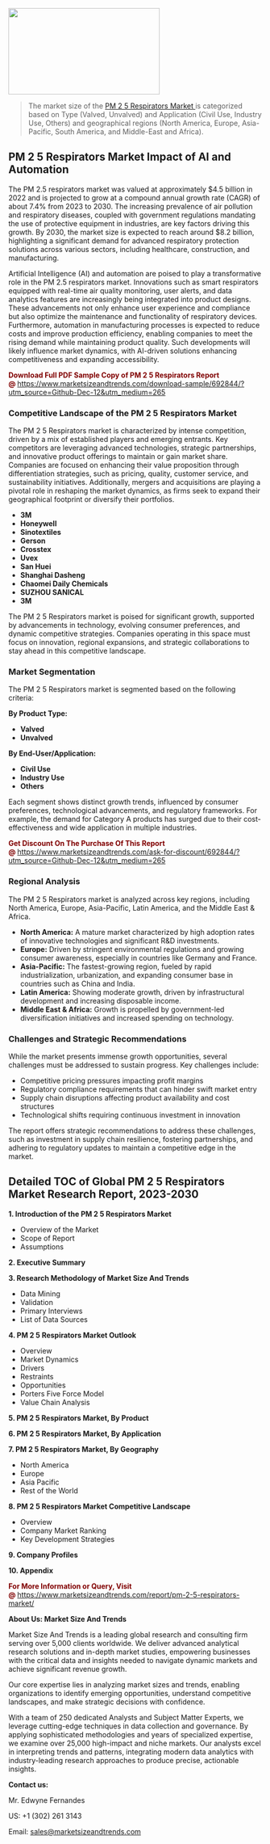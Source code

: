 <p><img class="alignnone size-medium wp-image-20088" src="https://ffe5etoiles.com/wp-content/uploads/2024/12/MST1-300x171.png" alt="" width="300" height="171" /></p><blockquote><p>The market size of the <a href="https://www.marketsizeandtrends.com/download-sample/692844/?utm_source=Github-Dec-12&amp;utm_medium=265" target="_blank">PM 2 5 Respirators Market </a>is categorized based on Type (Valved, Unvalved) and Application (Civil Use, Industry Use, Others) and geographical regions (North America, Europe, Asia-Pacific, South America, and Middle-East and Africa).</p></blockquote><p><h2>PM 2 5 Respirators Market Impact of AI and Automation</h2><p>The PM 2.5 respirators market was valued at approximately $4.5 billion in 2022 and is projected to grow at a compound annual growth rate (CAGR) of about 7.4% from 2023 to 2030. The increasing prevalence of air pollution and respiratory diseases, coupled with government regulations mandating the use of protective equipment in industries, are key factors driving this growth. By 2030, the market size is expected to reach around $8.2 billion, highlighting a significant demand for advanced respiratory protection solutions across various sectors, including healthcare, construction, and manufacturing.</p><p>Artificial Intelligence (AI) and automation are poised to play a transformative role in the PM 2.5 respirators market. Innovations such as smart respirators equipped with real-time air quality monitoring, user alerts, and data analytics features are increasingly being integrated into product designs. These advancements not only enhance user experience and compliance but also optimize the maintenance and functionality of respiratory devices. Furthermore, automation in manufacturing processes is expected to reduce costs and improve production efficiency, enabling companies to meet the rising demand while maintaining product quality. Such developments will likely influence market dynamics, with AI-driven solutions enhancing competitiveness and expanding accessibility.</p></p><p><strong><span style="color: #800000;">Download Full PDF Sample Copy of PM 2 5 Respirators Report @</span>&nbsp;</strong><a href="https://www.marketsizeandtrends.com/download-sample/692844/?utm_source=Github-Dec-12&amp;utm_medium=265">https://www.marketsizeandtrends.com/download-sample/692844/?utm_source=Github-Dec-12&amp;utm_medium=265</a></p><h3>Competitive Landscape of the PM 2 5 Respirators Market</h3><p>The PM 2 5 Respirators market is characterized by intense competition, driven by a mix of established players and emerging entrants. Key competitors are leveraging advanced technologies, strategic partnerships, and innovative product offerings to maintain or gain market share. Companies are focused on enhancing their value proposition through differentiation strategies, such as pricing, quality, customer service, and sustainability initiatives. Additionally, mergers and acquisitions are playing a pivotal role in reshaping the market dynamics, as firms seek to expand their geographical footprint or diversify their portfolios.</p><p><strong><p><ul><li>3M </li><li>  Honeywell </li><li>  Sinotextiles </li><li>  Gerson </li><li>  Crosstex </li><li>  Uvex </li><li>  San Huei </li><li>  Shanghai Dasheng </li><li>  Chaomei Daily Chemicals </li><li>  SUZHOU SANICAL </li><li>  3M</p></li></ul></p></strong></p><p>The PM 2 5 Respirators market is poised for significant growth, supported by advancements in technology, evolving consumer preferences, and dynamic competitive strategies. Companies operating in this space must focus on innovation, regional expansions, and strategic collaborations to stay ahead in this competitive landscape.</p><h3>Market Segmentation</h3><p>The PM 2 5 Respirators market is segmented based on the following criteria:</p><p><strong>By Product Type:</strong></p><p><strong><p><ul><li>Valved </li><li>  Unvalved</p></li></ul></p></strong></p><p><strong>By End-User/Application:</strong></p><p><strong><p><ul><li>Civil Use </li><li>  Industry Use </li><li>  Others</p></li></ul></p></strong></p><p>Each segment shows distinct growth trends, influenced by consumer preferences, technological advancements, and regulatory frameworks. For example, the demand for Category A products has surged due to their cost-effectiveness and wide application in multiple industries.</p><p><strong><span style="color: #800000;">Get Discount On The Purchase Of This Report @&nbsp;</span></strong><a href="https://www.marketsizeandtrends.com/ask-for-discount/692844/?utm_source=Github-Dec-12&amp;utm_medium=265">https://www.marketsizeandtrends.com/ask-for-discount/692844/?utm_source=Github-Dec-12&amp;utm_medium=265</a></p><h3>Regional Analysis</h3><p>The PM 2 5 Respirators market is analyzed across key regions, including North America, Europe, Asia-Pacific, Latin America, and the Middle East &amp; Africa.</p><ul><li><strong>North America:</strong> A mature market characterized by high adoption rates of innovative technologies and significant R&amp;D investments.</li><li><strong>Europe:</strong> Driven by stringent environmental regulations and growing consumer awareness, especially in countries like Germany and France.</li><li><strong>Asia-Pacific:</strong> The fastest-growing region, fueled by rapid industrialization, urbanization, and expanding consumer base in countries such as China and India.</li><li><strong>Latin America:</strong> Showing moderate growth, driven by infrastructural development and increasing disposable income.</li><li><strong>Middle East &amp; Africa:</strong> Growth is propelled by government-led diversification initiatives and increased spending on technology.</li></ul><h3>Challenges and Strategic Recommendations</h3><p>While the market presents immense growth opportunities, several challenges must be addressed to sustain progress. Key challenges include:</p><ul><li>Competitive pricing pressures impacting profit margins</li><li>Regulatory compliance requirements that can hinder swift market entry</li><li>Supply chain disruptions affecting product availability and cost structures</li><li>Technological shifts requiring continuous investment in innovation</li></ul><p>The report offers strategic recommendations to address these challenges, such as investment in supply chain resilience, fostering partnerships, and adhering to regulatory updates to maintain a competitive edge in the market.</p><h2>Detailed TOC of Global PM 2 5 Respirators Market Research Report, 2023-2030</h2><p><strong>1. Introduction of the PM 2 5 Respirators Market</strong></p><ul><li>Overview of the Market</li><li>Scope of Report</li><li>Assumptions&nbsp;</li></ul><p><strong>2. Executive Summary</strong></p><p><strong>3. Research Methodology of <strong>Market Size And Trends</strong></strong></p><ul><li>Data Mining</li><li>Validation</li><li>Primary Interviews</li><li>List of Data Sources&nbsp;</li></ul><p><strong>4. PM 2 5 Respirators Market Outlook</strong></p><ul><li>Overview</li><li>Market Dynamics</li><li>Drivers</li><li>Restraints</li><li>Opportunities</li><li>Porters Five Force Model</li><li>Value Chain Analysis&nbsp;</li></ul><p><strong>5. PM 2 5 Respirators Market, By Product</strong></p><p><strong>6. PM 2 5 Respirators Market, By Application</strong></p><p><strong>7. PM 2 5 Respirators Market, By Geography</strong></p><ul><li>North America</li><li>Europe</li><li>Asia Pacific</li><li>Rest of the World&nbsp;</li></ul><p><strong>8. PM 2 5 Respirators Market Competitive Landscape</strong></p><ul><li>Overview</li><li>Company Market Ranking</li><li>Key Development Strategies&nbsp;</li></ul><p><strong>9. Company Profiles</strong></p><p><strong>10. Appendix</strong></p><p><strong><span style="color: #800000;">For More Information or Query, Visit @&nbsp;</span></strong><a href="https://www.marketsizeandtrends.com/report/pm-2-5-respirators-market/">https://www.marketsizeandtrends.com/report/pm-2-5-respirators-market/</a></p><p></p><p><strong>About Us:&nbsp;Market Size And Trends</strong></p><p>Market Size And Trends&nbsp;is a leading global research and consulting firm serving over 5,000 clients worldwide. We deliver advanced analytical research solutions and in-depth market studies, empowering businesses with the critical data and insights needed to navigate dynamic markets and achieve significant revenue growth.</p><p>Our core expertise lies in analyzing market sizes and trends, enabling organizations to identify emerging opportunities, understand competitive landscapes, and make strategic decisions with confidence.</p><p>With a team of 250 dedicated Analysts and Subject Matter Experts, we leverage cutting-edge techniques in data collection and governance. By applying sophisticated methodologies and years of specialized expertise, we examine over 25,000 high-impact and niche markets. Our analysts excel in interpreting trends and patterns, integrating modern data analytics with industry-leading research approaches to produce precise, actionable insights.</p><p><strong>Contact us:</strong></p><p>Mr. Edwyne Fernandes</p><p>US: +1 (302) 261 3143</p><p>Email: <a href="mailto:sales@marketsizeandtrends.com">sales@marketsizeandtrends.com</a>&nbsp;</p>
